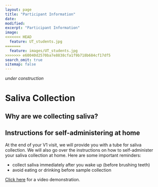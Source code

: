 ```yaml
---
layout: page
title: "Participant Information"
date:
modified:
excerpt: "Participant Information"
image:
<<<<<<< HEAD
  feature: UT_students.jpg
=======
  feature: images/UT_students.jpg
>>>>>>> e60040d2570ba7e8838cfa1f9b718b684cf17df5
search_omit: true
sitemap: false
---
```


*under construction*

# Saliva Collection

## Why are we collecting saliva?

## Instructions for self-administering at home

At the end of your V1 visit, we will provide you with a tube for saliva collection. We will also go over the instructions on how to self-administer your saliva collection at home. Here are some important reminders:

- collect saliva immediately after you wake up (before brushing teeth) 
- avoid eating or drinking before sample collection

[Click here](https://www.youtube.com/watch?v=8-AxSDHLbBE) for a video demonstration.